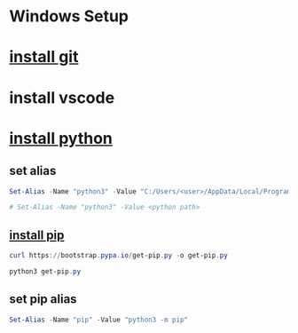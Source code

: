 # Windows Setup 



# [install git](https://git-scm.com/download/win)

# install vscode 


# [install python](https://www.python.org/downloads/windows/)

## set alias 
```powershell
Set-Alias -Name "python3" -Value "C:/Users/<user>/AppData/Local/Programs/Python/Python39/python.exe"

# Set-Alias -Name "python3" -Value <python path>
```

## [install pip](https://pip.pypa.io/en/stable/installing/)

```powershell
curl https://bootstrap.pypa.io/get-pip.py -o get-pip.py

python3 get-pip.py

```

## set pip alias 

```powershell 
Set-Alias -Name "pip" -Value "python3 -m pip"
```